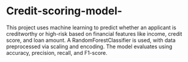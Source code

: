 # Credit-scoring-model-
This project uses machine learning to predict whether an applicant is creditworthy or high-risk based on financial features like income, credit score, and loan amount. A RandomForestClassifier is used, with data preprocessed via scaling and encoding. The model evaluates using accuracy, precision, recall, and F1-score.
